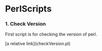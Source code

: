 # PerlScripts

### 1. Check Version
<p> First script is for checking the version of perl. </p>
[a relative link](checkVersion.pl)